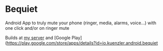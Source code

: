 # Bequiet

Android App to truly mute your phone (ringer, media, alarms, voice...) with one click and/or on ringer mute

Builds at [my server](http://www.kuenzler.io/dl/apps/bequiet/) and [Google Play](https://play.google.com/store/apps/details?id=io.kuenzler.android.bequiet 